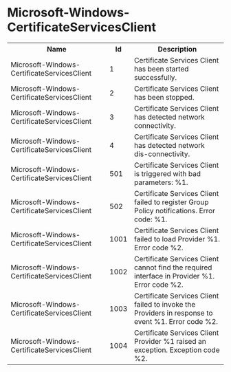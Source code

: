 # Microsoft-Windows-CertificateServicesClient

<table>
<colgroup><col/><col/><col/></colgroup>
<tr><th>Name</th><th>Id</th><th>Description</th></tr>
<tr><td>Microsoft-Windows-CertificateServicesClient</td><td>1</td><td>Certificate Services Client has been started successfully.</td></tr>
<tr><td>Microsoft-Windows-CertificateServicesClient</td><td>2</td><td>Certificate Services Client has been stopped.</td></tr>
<tr><td>Microsoft-Windows-CertificateServicesClient</td><td>3</td><td>Certificate Services Client has detected network connectivity.</td></tr>
<tr><td>Microsoft-Windows-CertificateServicesClient</td><td>4</td><td>Certificate Services Client has detected network dis-connectivity.</td></tr>
<tr><td>Microsoft-Windows-CertificateServicesClient</td><td>501</td><td>Certificate Services Client is triggered with bad parameters: %1.</td></tr>
<tr><td>Microsoft-Windows-CertificateServicesClient</td><td>502</td><td>Certificate Services Client failed to register Group Policy notifications. Error code: %1.</td></tr>
<tr><td>Microsoft-Windows-CertificateServicesClient</td><td>1001</td><td>Certificate Services Client failed to load Provider %1. Error code %2.</td></tr>
<tr><td>Microsoft-Windows-CertificateServicesClient</td><td>1002</td><td>Certificate Services Client cannot find the required interface in Provider %1. Error code %2.</td></tr>
<tr><td>Microsoft-Windows-CertificateServicesClient</td><td>1003</td><td>Certificate Services Client  failed to invoke the Providers in response to event %1. Error code %2.</td></tr>
<tr><td>Microsoft-Windows-CertificateServicesClient</td><td>1004</td><td>Certificate Services Client Provider %1 raised an exception. Exception code %2.</td></tr>
</table>
